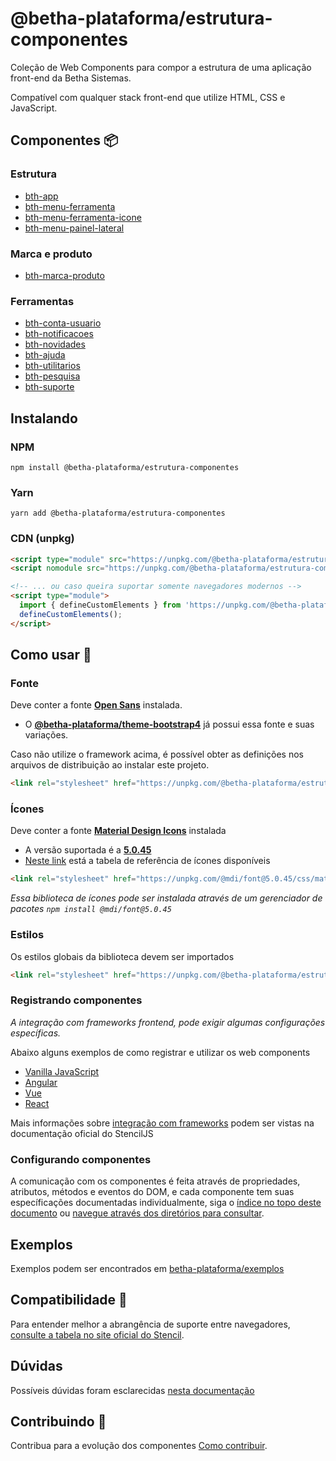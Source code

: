 # @betha-plataforma/estrutura-componentes

Coleção de Web Components para compor a estrutura de uma aplicação front-end da Betha Sistemas.

Compatível com qualquer stack front-end que utilize HTML, CSS e JavaScript.

## Componentes 📦

### Estrutura

- [bth-app](http://github.com/betha-plataforma/estrutura-componentes/tree/master/src/components/app)
- [bth-menu-ferramenta](http://github.com/betha-plataforma/estrutura-componentes/tree/master/src/components/app/menu-ferramenta/)
- [bth-menu-ferramenta-icone](http://github.com/betha-plataforma/estrutura-componentes/tree/master/src/components/app/menu-ferramenta-icone)
- [bth-menu-painel-lateral](https://github.com/betha-plataforma/estrutura-componentes/tree/master/src/components/app/menu-painel-lateral)

### Marca e produto

- [bth-marca-produto](http://github.com/betha-plataforma/estrutura-componentes/tree/master/src/components/marca-produto)

### Ferramentas

- [bth-conta-usuario](http://github.com/betha-plataforma/estrutura-componentes/tree/master/src/components/conta-usuario)
- [bth-notificacoes](http://github.com/betha-plataforma/estrutura-componentes/tree/master/src/components/notificacoes)
- [bth-novidades](http://github.com/betha-plataforma/estrutura-componentes/tree/master/src/components/novidades)
- [bth-ajuda](http://github.com/betha-plataforma/estrutura-componentes/tree/master/src/components/ajuda)
- [bth-utilitarios](http://github.com/betha-plataforma/estrutura-componentes/tree/master/src/components/utilitarios)
- [bth-pesquisa](http://github.com/betha-plataforma/estrutura-componentes/tree/master/src/components/pesquisa)
- [bth-suporte](http://github.com/betha-plataforma/estrutura-componentes/tree/master/src/components/suporte)

## Instalando

### NPM

```
npm install @betha-plataforma/estrutura-componentes
```

### Yarn

```
yarn add @betha-plataforma/estrutura-componentes
```

### CDN (unpkg)

```html
<script type="module" src="https://unpkg.com/@betha-plataforma/estrutura-componentes/dist/estrutura-componentes/estrutura-componentes.esm.js"></script>
<script nomodule src="https://unpkg.com/@betha-plataforma/estrutura-componentes/dist/estrutura-componentes/estrutura-componentes.js"></script>

<!-- ... ou caso queira suportar somente navegadores modernos -->
<script type="module">
  import { defineCustomElements } from 'https://unpkg.com/@betha-plataforma/estrutura-componentes/loader/index.es2017.mjs';
  defineCustomElements();
</script>
```

## Como usar 🔨

### Fonte

Deve conter a fonte [**Open Sans**](https://fonts.google.com/specimen/Open+Sans?selection.family=Open+Sans) instalada. 

- O [**@betha-plataforma/theme-bootstrap4**](https://github.com/betha-plataforma/theme-bootstrap4) já possui essa fonte e suas variações.

Caso não utilize o framework acima, é possível obter as definições nos arquivos de distribuição ao instalar este projeto. 

```html
<link rel="stylesheet" href="https://unpkg.com/@betha-plataforma/estrutura-componentes/dist/collection/assets/fonts.css">
```

### Ícones

Deve conter a fonte [**Material Design Icons**](http://materialdesignicons.com/) instalada

- A versão suportada é a [**5.0.45**](https://github.com/Templarian/MaterialDesign)
- [Neste link](http://materialdesignicons.com/cdn/5.0.45/) está a tabela de referência de ícones disponíveis

```html
<link rel="stylesheet" href="https://unpkg.com/@mdi/font@5.0.45/css/materialdesignicons.min.css">
```

*Essa biblioteca de ícones pode ser instalada através de um gerenciador de pacotes `npm install @mdi/font@5.0.45`*

### Estilos

Os estilos globais da biblioteca devem ser importados

```html
<link rel="stylesheet" href="https://unpkg.com/@betha-plataforma/estrutura-componentes/dist/estrutura-componentes/estrutura-componentes.css">
```

### Registrando componentes

*A integração com frameworks frontend, pode exigir algumas configurações específicas.*

Abaixo alguns exemplos de como registrar e utilizar os web components

- [Vanilla JavaScript](http://github.com/betha-plataforma/estrutura-componentes/tree/master/docs/registrando-vanilla.md)
- [Angular](http://github.com/betha-plataforma/estrutura-componentes/tree/master/docs/registrando-angular.md)
- [Vue](http://github.com/betha-plataforma/estrutura-componentes/tree/master/docs/registrando-vue.md)
- [React](http://github.com/betha-plataforma/estrutura-componentes/tree/master/docs/registrando-react.md)

Mais informações sobre [integração com frameworks](https://stenciljs.com/docs/overview) podem ser vistas na documentação oficial do StencilJS

### Configurando componentes

A comunicação com os componentes é feita através de propriedades, atributos, métodos e eventos do DOM, e cada componente tem suas específicações documentadas individualmente, siga o [índice no topo deste documento](#componentes-) ou [navegue através dos diretórios para consultar](http://github.com/betha-plataforma/estrutura-componentes/tree/master/src/components).

## Exemplos

Exemplos podem ser encontrados em [betha-plataforma/exemplos](https://github.com/betha-plataforma/exemplos)

## Compatibilidade 📜

Para entender melhor a abrangência de suporte entre navegadores, [consulte a tabela no site oficial do Stencil](https://stenciljs.com/docs/browser-support).

## Dúvidas

Possíveis dúvidas foram esclarecidas [nesta documentação](http://github.com/betha-plataforma/estrutura-componentes/tree/master/docs/FAQ.md)

## Contribuindo 👥

Contribua para a evolução dos componentes [Como contribuir](http://github.com/betha-plataforma/estrutura-componentes/tree/master/CONTRIBUTING.md).
